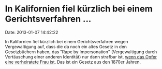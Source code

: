 In Kalifornien fiel kürzlich bei einem Gerichtsverfahren \...
=============================================================

Date: 2013-01-07 14:42:22

In Kalifornien fiel kürzlich bei einem Gerichtsverfahren wegen
Vergewaltigung auf, dass die da noch ein altes Gesetz in den
Gesetzbüchern haben, das \"Rape by Impersonation\" (Vergewaltigung durch
Vortäuschung einer anderen Identität) nur dann strafbar ist, [wenn das
Opfer eine verheiratete Frau
ist](http://www.latimes.com/news/local/la-me-rape-impersonation-20130105,0,2404280.story).
Das ist ein Gesetz aus den 1870er Jahren.
